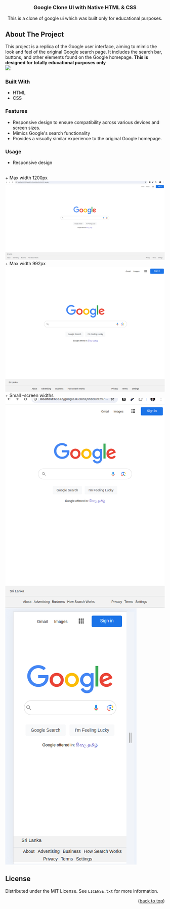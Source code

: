 <!-- PROJECT LOGO -->
<br />
<div align="center">
  <a href="https://github.com/MyPlaygroundDEP/google-clone-test-host">

[//]: # (    <img src="images/logo.png" alt="Logo" width="80" height="80">)
  </a>

<h3 align="center">Google Clone UI with Native HTML & CSS</h3>

  <p align="center">
    This is a clone of google ui which was built only for educational purposes.
    <br />
   </p>
</div>





<!-- ABOUT THE PROJECT -->

## About The Project

This project is a replica of the Google user interface, aiming to mimic the look and feel of the original Google search
page. It includes the search bar, buttons, and other elements found on the Google homepage.
**This is designed for totally educational purposes only**<br>
![](/home/ghost/Documents/dep-12/last-phase/design-clones/google.lk-clone/readme-images/ui.png)

### Built With

+ HTML
+ CSS


### Features
 + Responsive design to ensure compatibility across various devices and screen sizes.
 + Mimics Google's search functionality
 + Provides a visually similar experience to the original Google homepage.
<!-- USAGE EXAMPLES -->

### Usage

+ Responsive design
<br>
+ Max width 1200px
  <img src="readme-images/ui.png">
<br>
+ Max width 992px
  <br>
  <img src="readme-images/max-width-992px.png">
<br>
+ Small -screen widths
  <br>
  <img src="readme-images/small-screen.png">
<br>
  <img src="readme-images/xs.png" style="height=100px">

<!-- LICENSE -->

## License

Distributed under the MIT License. See `LICENSE.txt` for more information.

<p align="right">(<a href="#readme-top">back to top</a>)</p>



